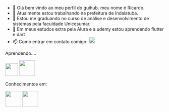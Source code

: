 
- 👋 Olá bem vindo ao meu perfil do guihub. meu nome é Ricardo.
- 🔭 Atualmente estou trabalhando  na prefeitura de Indaiatuba.
- 📝 Estou me graduando no curso de análise e desenvolvimento de sistemas pela faculdade Unicesumar.
-  🌱 Em meus estudos extra pela Alura e a udemy estou aprendendo flutter e dart 
- 📫 Como entrar em contato comigo:  <a href="https://www.linkedin.com/in/ricardo-ribeiro-da-luz-390a26236/" target="_blank"><img 
height=20 src="https://img.shields.io/badge/-LinkedIn-%230077B5?style=for-the-badge&logo=linkedin&logoColor=white" target="_blank"></a>   



Aprendendo.... 

<img height=40 src= "https://yt3.googleusercontent.com/ytc/AGIKgqM8zh66fZqGKeTkopHaU9GM4zvyuFnQhXThr37u=s900-c-k-c0x00ffffff-no-rj"/>  <img height=50 src="https://cdn.jsdelivr.net/gh/devicons/devicon/icons/dart/dart-original-wordmark.svg" />



Conhecimentos em:

<img height=50  src="https://cdn.jsdelivr.net/gh/devicons/devicon/icons/java/java-original-wordmark.svg" />  <img height= 50 src="https://cdn.jsdelivr.net/gh/devicons/devicon/icons/mysql/mysql-original-wordmark.svg" />



          
          
          
  
          
